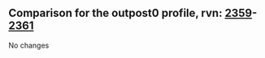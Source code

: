 ## Comparison for the outpost0 profile, rvn: [2359](https://github.com/PRO100KatYT/FortniteProfileRevisions/tree/main/profiles/outpost0/2359%20outpost0.json)-[2361](https://github.com/PRO100KatYT/FortniteProfileRevisions/tree/main/profiles/outpost0/2361%20outpost0.json)

No changes
